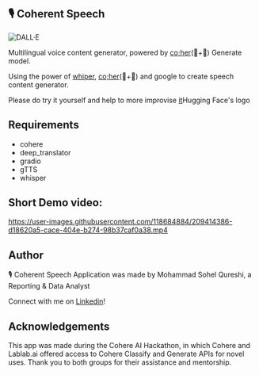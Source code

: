 ## 🎙️ Coherent Speech


![DALL·E ](https://user-images.githubusercontent.com/118684884/209414644-0d66e790-6e57-4632-b83b-9c7878a0a555.png)



Multilingual voice content generator, powered by [co;her](https://cohere.ai/)(💜+🤖) Generate model.

Using the power of [whiper](https://github.com/openai/whisper), [co;her](https://cohere.ai/)(💜+🤖) and google to create speech content generator.

Please do try it yourself and help to more improvise [it](https://huggingface.co/spaces/S0h9l/Coherent_Speech)Hugging Face's logo

## Requirements
* cohere
* deep_translator
* gradio
* gTTS
* whisper


## Short Demo video:

https://user-images.githubusercontent.com/118684884/209414386-d18620a5-cace-404e-b274-98b37caf0a38.mp4

## Author
🎙️ Coherent Speech Application was made by Mohammad Sohel Qureshi, a Reporting & Data Analyst

Connect with me on [Linkedin](https://www.linkedin.com/in/mohd-sohel-qureshi/)!

## Acknowledgements
This app was made during the Cohere AI Hackathon, in which
Cohere and Lablab.ai offered access to Cohere Classify and Generate
APIs for novel uses. Thank you to both groups for their assistance and mentorship.


